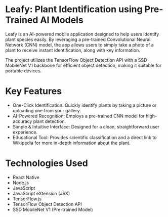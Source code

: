 # Leafy: Plant Identification using Pre-Trained AI Models
Leafy is an AI-powered mobile application designed to help users identify plant species easily. By leveraging a pre-trained Convolutional Neural Network (CNN) model, the app allows users to simply take a photo of a plant to receive instant identification, along with key information.

The project utilizes the TensorFlow Object Detection API with a SSD MobileNet V1 backbone for efficient object detection, making it suitable for portable devices.

# Key Features
- One-Click Identification: Quickly identify plants by taking a picture or uploading one from your gallery.
- AI-Powered Recognition: Employs a pre-trained CNN model for high-accuracy plant detection.
- Simple & Intuitive Interface: Designed for a clean, straightforward user experience.
- Educational Tool: Provides scientific classification and a direct link to Wikipedia for more in-depth information about the plant.

# Technologies Used
- React Native
- Node.js
- JavaScript
- JavaScript eXtension (JSX)
- TensorFlow.js
- TensorFlow Object Detection API
- SSD MobileNet V1 (Pre-trained Model)
